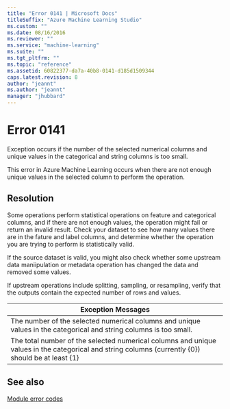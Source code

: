 ```yaml
---
title: "Error 0141 | Microsoft Docs"
titleSuffix: "Azure Machine Learning Studio"
ms.custom: ""
ms.date: 08/16/2016
ms.reviewer: ""
ms.service: "machine-learning"
ms.suite: ""
ms.tgt_pltfrm: ""
ms.topic: "reference"
ms.assetid: 60822377-da7a-40b8-0141-d185d1509344
caps.latest.revision: 8
author: "jeannt"
ms.author: "jeannt"
manager: "jhubbard"
---
```

# Error 0141  
 Exception occurs if the number of the selected numerical columns and unique values in the categorical and string columns is too small.  
  
 This error in Azure Machine Learning occurs when there are not enough unique values in the selected column to perform the operation.  
  
## Resolution  
 Some operations perform statistical operations on feature and categorical columns, and if there are not enough values, the operation might fail or return an invalid result. Check your dataset to see how many values there are in the fature and label columns, and determine whether the operation you are trying to perform is statistically valid.  
  
 If the source dataset is valid, you might also check whether some upstream data maniipulation or metadata operation has changed the data and removed some values.  
  
 If upstream operations include splitting, sampling, or resampling, verify that the outputs contain the expected number of rows and values.  
  
|Exception Messages|  
|------------------------|  
|The number of the selected numerical columns and unique values in the categorical and string columns is too small.|  
|The total number of the selected numerical columns and unique values in the categorical and string columns (currently {0}) should be at least {1}|  
  
## See also  
 [Module error codes](../machine-learning-module-error-codes.md)